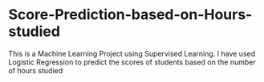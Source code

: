 # Score-Prediction-based-on-Hours-studied
This is a Machine Learning Project using Supervised Learning. I have used Logistic Regression to predict the scores of students based on the number of hours studied
